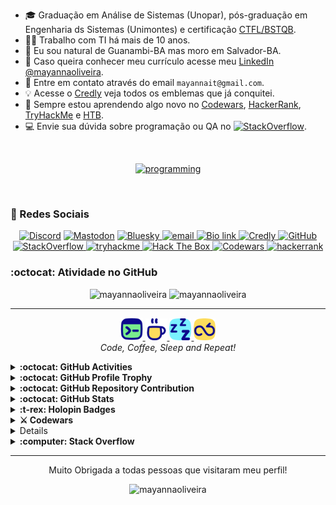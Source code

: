 - 🎓 Graduação em Análise de Sistemas (Unopar), pós-graduação em Engenharia ds Sistemas (Unimontes) e certificação [CTFL/BSTQB](https://bcr.bstqb.org.br/cert?field_certificado_numero_value=&field_certificado_nome_value=Mayanna+Silva+Oliveira).
- 🧑‍💻 Trabalho com TI há mais de 10 anos.
- 📍 Eu sou natural de Guanambi-BA mas moro em Salvador-BA.
- 📎 Caso queira conhecer meu currículo acesse meu [LinkedIn @mayannaoliveira](https://www.linkedin.com/in/mayannaoliveira/).
- 📧 Entre em contato através do email `mayannait@gmail.com`.
- 💡 Acesse o [Credly](https://www.credly.com/users/mayannaoliveira/badges) veja todos os emblemas que já conquitei.
- 📓 Sempre estou aprendendo algo novo no [Codewars](https://www.codewars.com/users/mayannaoliveira), [HackerRank](https://www.hackerrank.com/profile/mayannait), [TryHackMe](https://tryhackme.com/p/mayannait) e [HTB](https://www.hackthebox.com/).
- 💻 Envie sua dúvida sobre programação ou QA no [![StackOverflow](https://img.shields.io/badge/Stack%20Overflow-F58025.svg?style=flat&logo=Stack-Overflow&logoColor=white)](https://stackoverflow.com/users/16884312/mayanna).
</br>

<!-- Skills em Programação -->
<p align="center">
  <a href="">
    <img alt="programming" src="https://skillicons.dev/icons?i=python,django,go,ruby,r,matlab,html,css,javascript,mongodb,postgres,mysql,cassandra,selenium,cypress,postman,linux,ubuntu,kali,bash,vscodium,npm,yarn,git&perline=8"/>
  </a>
</p>
</br>

### 🤝 Redes Sociais

<p align="center">
    <!-- Discord  -->
    <a href="https://discordapp.com/users/728043170226503721">
    <img alt="Discord" src="https://img.shields.io/badge/Discord-%235865F2.svg?style=flat&logo=discord&logoColor=white"/>
    </a>
    <!-- Mastodon -->
    ​ <a href="https://mastodon.social/@mayannaoliveira">
    <img alt="Mastodon" src="https://img.shields.io/badge/Mastodon-6364FF.svg?style=flat&logo=Mastodon&logoColor=white"/>
    </a> 
    <!-- Bluesky -->
    ​ <a href="https://bsky.app/profile/mayannaoliveira.bsky.social">
    <img alt="Bluesky" src="https://img.shields.io/badge/Bluesky-0285FF.svg?style=flat&logo=Bluesky&logoColor=white"/>
    </a>
    <!-- Email -->
     <a href=mailto:mayannait@gmail.com>
    <img alt="email" src="https://img.shields.io/badge/Gmail-EA4335.svg?style=flat&logo=Gmail&logoColor=white"/>
    </a>
    <!-- Bio link-->
     <a href="https://bio.link/mayanna">
    <img alt="Bio link" src="https://img.shields.io/badge/Bio%20Link-000000.svg?style=flat&logo=Bio-Link&logoColor=white"/>
    </a>
    <!-- Credly -->
     <a href="https://www.credly.com/users/mayannaoliveira/">
    <img alt="Credly" src="https://img.shields.io/badge/Credly-FF6B00.svg?style=flat&logo=Credly&logoColor=white"/>
    </a>
    <!-- GitHub -->
     <a href="https://github.com/mayannaoliveira">
    <img alt="GitHub" src="https://img.shields.io/badge/GitHub-181717.svg?style=flat&logo=GitHub&logoColor=white"/>
    </a>
    <!-- stackoverflow -->
     <a href="https://stackoverflow.com/users/16884312/mayanna">
    <img alt="StackOverflow" src="https://img.shields.io/badge/Stack%20Overflow-F58025.svg?style=flat&logo=Stack-Overflow&logoColor=white"/>
    </a>
    <a href="https://tryhackme.com/p/mayannait">
    <img src="https://img.shields.io/badge/TryHackMe-212C42?style=flat&logo=tryhackme&logoColor=white&link=https://tryhackme.com/p/mayannait" alt="tryhackme" />
    </a> 
    <a href="https://academy.hackthebox.com/">
    <img src="https://img.shields.io/badge/Hack%20The%20Box-9FEF00?style=flat&logo=HackTheBox&logoColor=white&link=https://academy.hackthebox.com/" alt="Hack The Box"/>
    </a>
    <a href="https://www.codewars.com/users/mayannaoliveira">
    <img src="https://img.shields.io/badge/Codewars-B1361E?style=flat&logo=codewars&logoColor=white&link=https://www.codewars.com/users/mayannaoliveira" alt="Codewars"/>
    </a>
     <a href="https://www.hackerrank.com/profile/mayannait">
    <img alt="hackerrank" src="https://img.shields.io/badge/-Hackerrank-00EA64?style=flat&logo=HackerRank&logoColor=white"/>
    </a>
</p>

### :octocat: Atividade no GitHub

<!-- awesome github stats -->
<div class="row" align="center">
  <div class="column">
    <img src="https://awesome-github-stats.azurewebsites.net/user-stats/mayannaoliveira?cardType=github&theme=dark&preferLogin=false" alt="mayannaoliveira" style="width:49%">
    <img src="https://github-readme-stats.vercel.app/api/top-langs?username=mayannaoliveira&show_icons=true&theme=dark&locale=en&layout=compact" alt="mayannaoliveira" style="width:40%">
  </div>
</div>

---

<!-- https://www.streamlinehq.com/icons/flex-pop -->
<p align="center">
  ​<a href="https://www.streamlinehq.com/icons/flex-pop">
    <img alt="code.png" src="./asserts/code.png" style="width:36px"/>
    <img alt="coffee.png" src="./asserts/coffee.png" style="width:35px"/>  
    <img alt="sleep.png" src="./asserts/sleep.png" style="width:35px"/>  
    <img alt="repeat.png" src="./asserts/repeat.png" style="width:35px"/>
  </a>
  </br> 
  <i>Code, Coffee, Sleep and Repeat!</i>
  </p>

<details close>
  <summary> <b> :octocat: GitHub Activities </b> </summary>
</br>
<!--START_SECTION:activity-->
  
<!--END_SECTION:activity-->
</details>
 
<details close>
  <summary> <b> :octocat: GitHub Profile Trophy </b> </summary>
</br>
<div align="center">
  <img src="https://github-profile-trophy.vercel.app/?username=mayannaoliveira&theme=onedark" alt="github-profile-trophy"  />
</div>
</details>

  <details close>
  <summary> <b> :octocat: GitHub Repository Contribution</b> </summary>
</br>
  ​<a href="https://github-contributor-stats.vercel.app/api?username=mayannaoliveira">
    <img alt=" Repository Contribution Stats Card" src="https://github-contributor-stats.vercel.app/api?username=mayannaoliveira&hide=B&theme=onedark" style="width:45%"/>
    <img src="https://github-readme-activity-graph.vercel.app/graph?username=mayannaoliveira&theme=merko" alt="github-readme-activity-graph" style="width:40%"/>
  </a>
</details>

 <details close>
  <summary> <b> :octocat: GitHub Stats </b> </summary>
</br>
    <img alt="contribuicoes" src="https://stats.dooboo.io/api/github-stats?login=mayannaoliveira" style="width:50%"/>
</details>

<!-- holopin -->
<details close>
  <summary> <b> :t-rex: Holopin Badges </b> </summary>
</br>
 
  ​<a href="https://holopin.io/@mayannaoliveira">
    <img alt="holopin" src="https://holopin.me/mayannaoliveira" />
  </a>
</details>

<!-- codewars -->
<details close>
  <summary> <b> ⚔️ Codewars </b> </summary>
</br>
<p align="center">
  ​<a href="https://www.codewars.com/users/mayannaoliveira">
    <img alt="codewar" src="https://github.r2v.ch/codewars?user=mayannaoliveira&top_languages=true"/>
</p>
</details>
 
 <!-- discord -->
 <details close>
  <summary> <b> 🗨️ Discord </b> </summary>
</br>
<p align="center">
  ​<a href="https://discord-readme-card.ezzud.fr/?userid=728043170226503721">
    <img alt=" " src="https://discord-readme-card.ezzud.fr/?userid=728043170226503721" style="width:300px"/>
  </a>
</p>
</details>

<details close>
<summary> <b> :computer: Stack Overflow </b> </summary>
</br>
<div align="center">
<a href="https://stackoverflow.com/users/16884312/mayanna">
<img src="https://stackoverflow.com/users/flair/16884312.png?theme=dark" width="208" height="58" alt="Mayanna at Stack Overflow" title="Mayanna at Stack Overflow"></a>
</div>
</details>

---

<p align="center"> Muito Obrigada a todas pessoas que visitaram meu perfil! 
</br>

<p align="center"> <img src="https://komarev.com/ghpvc/?username=mayannaoliveira&label=Profile%20views&color=lightgrey&style=flat" alt="mayannaoliveira" /> </p>







 
